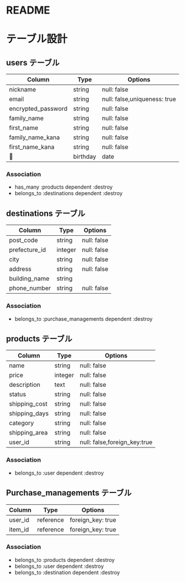 # README

# テーブル設計

## users テーブル

| Column             | Type   | Options                      |
| ---------------    | ------ | ---------------------------- |
| nickname           | string | null: false                  |
| email              | string | null: false,uniqueness: true |
| encrypted_password | string | null: false                  |
| family_name        | string | null: false                  |
| first_name         | string | null: false                  |
| family_name_kana   | string | null: false                  |
| first_name_kana    | string | null: false                  |
| birthday           | date   | null: false                  |

### Association
* has_many :products dependent :destroy
* belongs_to :destinations dependent :destroy


## destinations テーブル

| Column           | Type       | Options                        |
| -------          | ---------- | ------------------------------ |
| post_code        | string     | null: false                    |
| prefecture_id    | integer    | null: false                    |
| city             | string     | null: false                    |
| address          | string     | null: false                    |
| building_name    | string     |                                |
| phone_number     | string     | null: false                    |

### Association
*  belongs_to :purchase_managements dependent :destroy



## products テーブル

| Column           | Type       | Options                        |
| -------          | ---------- | ------------------------------ |
| name             | string     | null: false                    |
| price            | integer    | null: false                    |
| description      | text       | null: false                    |
| status           | string     | null: false                    |
| shipping_cost    | string     | null: false                    |
| shipping_days    | string     | null: false                    |
| category         | string     | null: false                    |
| shipping_area    | string     | null: false                    |
| user_id          | string     | null: false,foreign_key:true   |

### Association
*  belongs_to :user dependent :destroy


## Purchase_managements テーブル
| Column      | Type       | Options                        |
| ------      | ---------- | ------------------------------ |
| user_id     | reference  | foreign_key: true              |
| item_id     | reference  | foreign_key: true              |

### Association
*  belongs_to :products dependent :destroy
*  belongs_to :user dependent :destroy
*  belongs_to :destination dependent :destroy
